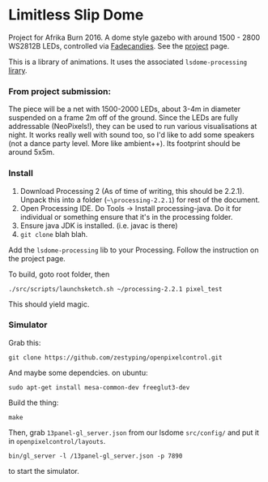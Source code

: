 # Limitless Slip Dome

Project for Afrika Burn 2016. A dome style gazebo with around 1500 - 2800
WS2812B LEDs, controlled via [Fadecandies](http://www.misc.name/fadecandy/).
See the [project](http://lsdo.me) page.

This is a library of animations. It uses the associated `lsdome-processing`
[lirary](https://github.com/shen-tian/lsdome-processing).

### From project submission:

The piece will be a net with 1500-2000 LEDs, about 3-4m in diameter suspended
on a frame 2m off of the ground. Since the LEDs are fully addressable
(NeoPixels!), they can be used to run various visualisations at night. It works
really well with sound too, so I'd like to add some speakers (not a dance party
level. More like ambient++). Its footprint should be around 5x5m.

### Install

1. Download Processing 2 (As of time of writing, this should be 2.2.1). Unpack
this into a folder (`~\processing-2.2.1`) for rest of the document.
2. Open Processing IDE. Do Tools -> Install processing-java. Do it for individual
or something ensure that it's in the processing folder.
3. Ensure java JDK is installed. (i.e. javac is there)
4. `git clone` blah blah.

Add the `lsdome-processing` lib to your Processing. Follow the instruction on
the project page.

To build, goto root folder, then

    ./src/scripts/launchsketch.sh ~/processing-2.2.1 pixel_test
    
This should yield magic.

### Simulator

Grab this: 

    git clone https://github.com/zestyping/openpixelcontrol.git
    
And maybe some dependcies. on ubuntu:

    sudo apt-get install mesa-common-dev freeglut3-dev

Build the thing:
   
    make
    
Then, grab `13panel-gl_server.json` from our lsdome `src/config/` and  put it in `openpixelcontrol/layouts`.
    
    bin/gl_server -l /13panel-gl_server.json -p 7890
    
to start the simulator.

